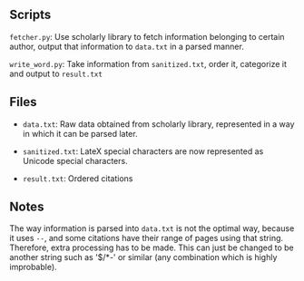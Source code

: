 Scripts
-----
`fetcher.py`: Use scholarly library to fetch information belonging to certain author, output that information to `data.txt` in a parsed manner.

`write_word.py`: Take information from `sanitized.txt`, order it, categorize it and output to `result.txt`

Files
-----
* `data.txt`: Raw data obtained from scholarly library, represented in a way in which it can be parsed later.

* `sanitized.txt`: LateX special characters are now represented as Unicode special characters.

* `result.txt`: Ordered citations

Notes
-----
The way information is parsed into `data.txt` is not the optimal way, because it uses `--`, and some citations have their range of pages using that string. Therefore, extra processing has to be made. This can just be changed to be another string such as '$/*-' or similar (any combination which is highly improbable).
